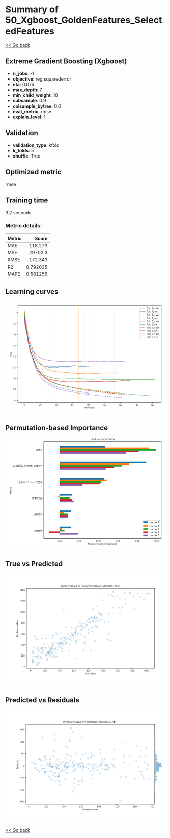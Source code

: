 # Summary of 50_Xgboost_GoldenFeatures_SelectedFeatures

[<< Go back](../README.md)


## Extreme Gradient Boosting (Xgboost)
- **n_jobs**: -1
- **objective**: reg:squarederror
- **eta**: 0.075
- **max_depth**: 7
- **min_child_weight**: 10
- **subsample**: 0.9
- **colsample_bytree**: 0.6
- **eval_metric**: rmse
- **explain_level**: 1

## Validation
 - **validation_type**: kfold
 - **k_folds**: 5
 - **shuffle**: True

## Optimized metric
rmse

## Training time

3.2 seconds

### Metric details:
| Metric   |        Score |
|:---------|-------------:|
| MAE      |   118.273    |
| MSE      | 29702.3      |
| RMSE     |   172.343    |
| R2       |     0.792035 |
| MAPE     |     0.581256 |



## Learning curves
![Learning curves](learning_curves.png)

## Permutation-based Importance
![Permutation-based Importance](permutation_importance.png)
## True vs Predicted

![True vs Predicted](true_vs_predicted.png)


## Predicted vs Residuals

![Predicted vs Residuals](predicted_vs_residuals.png)



[<< Go back](../README.md)
